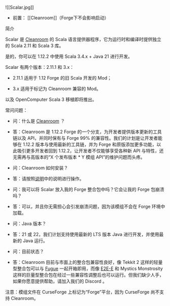 ![[Scalar.jpg]]
- 前置：
 [[Cleanroom]]（Forge下不会影响启动）

简介

Scalar 是 [Cleanroom](https://www.mcmod.cn/class/9689.html "Cleanroom") 的 Scala 语言提供器程序，它为运行时和编译时提供独立的 Scala 2.11 和 Scala 3 库。

是的，你可以在 1.12.2 中使用 Scala 3.4.x + Java 21 进行开发。  

Scalar 有两个版本：2.11.1 和 3.x：

- 2.11.1 适用于 1.12 Forge 的旧 Scala 开发的 Mod；
    
- 3.x 适用于标记为 Cleanroom 兼容的 Mod。 
    

以及 OpenComputer Scala 3 移植即将推出。

  

常问问题：

- 问：什么是 [Cleanroom](https://www.mcmod.cn/class/9689.html "Cleanroom") ？
    
- 答：Cleanroom 是 1.12.2 Forge 的一个分支，为开发者提供版本更新的工具链以及 API，并同时保有与 Forge 99% 的兼容性。我们的计划是让开发者能够在 1.12.2 版本与使用最新的工具链，并为 Forge 和原版添加更多功能，以此吸引更多开发者回到 1.12.2，让开发者不仅能够享受各种新 API 与特性，还无需再与高版本的“X 个发布版本 * Y 模组 API”的维护问题而头疼。
    
- 问：Cleanroom 如何安装？
    
- 答：请按照[说明](https://www.mcmod.cn/post/3556.html)中的说明进行操作。
    
- 问：我可以将 Scalar 放入我的 Forge 整合包中吗？它会让我的 Forge 包崩溃吗？
    
- 答：可以，并且你无需担心会引发崩溃问题，因为该模组不会在 Forge 环境中加载。
    
- 问：Java 版本？
    
- 答：21 或 22，我们计划支持使用最新的 LTS 版本 Java 进行开发，并使用最新的 Java 运行。
    
- 问：目前状态？
    
- 答：Cleanroom 目前与市面上的整合包兼容性良好，像 Tekkit 2 这样的轻量型整合包可以与 [Fugue](https://www.mcmod.cn/class/13259.html "Fugue") 一起开箱即用，而像 [E2E-E](https://www.mcmod.cn/modpack/428.html "E2EE") 和 Mystics Monstrosity 这样的巨量型整合包在经过一些兼容性调整后也可以运行。但我们缺少人手，如果你愿意提供帮助，请加入我们的 Discord 。
    

注意：模组文件在 CurseForge 上标记为“Forge”平台，因为 CurseForge 尚不支持 Cleanroom。